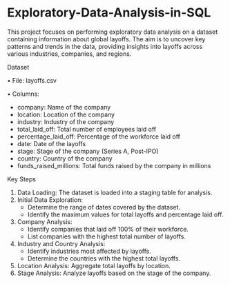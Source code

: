 # Exploratory-Data-Analysis-in-SQL
This project focuses on performing exploratory data analysis on a dataset containing information about global layoffs. The aim is to uncover key patterns and trends in the data, providing insights into layoffs across various industries, companies, and regions.

Dataset

•	File: layoffs.csv

•	Columns:
 - company: Name of the company
 - location: Location of the company
 - industry: Industry of the company
 - total_laid_off: Total number of employees laid off
 - percentage_laid_off: Percentage of the workforce laid off
 - date: Date of the layoffs
 - stage: Stage of the company (Series A, Post-IPO)
 - country: Country of the company
 - funds_raised_millions: Total funds raised by the company in millions
   
Key Steps
1.	Data Loading: The dataset is loaded into a staging table for analysis.
2.	Initial Data Exploration:
  	- Determine the range of dates covered by the dataset.
    - Identify the maximum values for total layoffs and percentage laid off.
3.	Company Analysis:
  	- Identify companies that laid off 100% of their workforce.
    - List companies with the highest total number of layoffs.
4.	Industry and Country Analysis:
    - Identify industries most affected by layoffs.
    - Determine the countries with the highest total layoffs.
5.	Location Analysis: Aggregate total layoffs by location.
6.	Stage Analysis: Analyze layoffs based on the stage of the company.
